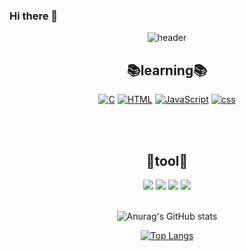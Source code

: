 ### Hi there 👋
<div align=center>
  
![header](https://capsule-render.vercel.app/api?type=waving&color=gradient&height=300&section=header&text=🎀HanBi🎀&fontSize=70)
    
<div align=center>

  ## 📚learning📚
[![C](https://img.shields.io/badge/C-A8B9CC?style=flat-square&logo=C&logoColor=white)](github.com/HongSJae/todolist)
[![HTML](https://img.shields.io/badge/HTML5-E34F26?style=flat-square&logo=HTML5&logoColor=white)](github.com/HongSJae/todolist)
[![JavaScript](https://img.shields.io/badge/JavaScript-F7DF1E?style=flat-square&logo=JavaScript&logoColor=white)](github.com/HongSJae/todolist)
[![css](https://img.shields.io/badge/css-572B6?style=flat-square&logo=css&logoColor=white)](github.com/HongSJae/todolist)
  
<br><br>
  
## 🔨tool🔨
  <img src="https://img.shields.io/badge/Notion-000000?style=flat-square&logo=Notion&logoColor=white"/>
  <img src="https://img.shields.io/badge/GitKraken-179287?style=flat-square&logo=GitKraken&logoColor=white"/>
  <img src="https://img.shields.io/badge/GitHub-181717?style/badge&logo=GitHub&logoColor=white">
  <img src="https://img.shields.io/badge/Visual Stdio-5C2D91?style/badge&logo=Visual-Studio&logoColor=white">
  <br><br>
  

  
<div align=center>
  
![Anurag's GitHub stats](https://github-readme-stats.vercel.app/api?username=Hanbi&show_icons=true&theme=buefy)

  <div align=center>
    
[![Top Langs](https://github-readme-stats.vercel.app/api/top-langs/?username=Hanbi&layout=compact)](https://github.com/anuraghazra/github-readme-stats)
    
